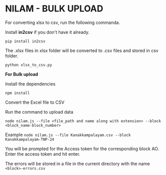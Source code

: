 # NILAM - BULK UPLOAD

For converting xlsx to csv, run the following commanda.

Install **in2csv** if you don't have it already.

`pip install in2csv`

The .xlsx files in xlsx folder will be converted to .csv files and stored in csv folder.

`python xlsx_to_csv.py`

**For Bulk upload**

Install the dependencies

`npm install`

Convert the Excel file to CSV

Run the command to upload data

`node nilam.js --file <file_path and name along with extension> --block <block_name-block_number>`

Example
`node nilam.js --file Kanakkampalayam.csv --block Kanakkampalayam-TNP-24`

You will be prompted for the Access token for the corresponding block AO. Enter the access token and hit enter.

The errors will be stored in a file in the current directory with the name `<block>-errors.csv`
